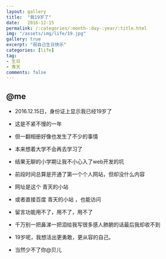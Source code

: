 ```yaml
---
layout: gallery
title:  "我19岁了"
date:   2016-12-15
permalink: /:categories/:month-:day-:year/:title.html
img: "/assets/img/life/19.jpg"
gallery: true
excerpt: "祝自己生日快乐"
categories: [life]
tag:
- 生日
- 青天
comments: false
---
```


## @me

* 2016.12.15日，身份证上显示我已经19岁了
* 这是不紧不慢的一年
* 但一翻相册好像也发生了不少的事情
* 本来想着大学不会再去学习了
* 结果无聊的小学期让我不小心入了web开发的坑
* 前段时间总算是开通了第一个个人网站，但却没什么内容
* 网址是这个 青天的小站
* 或者直接百度 青天的小站  ，也能访问
* 留言功能用不了，用不了，用不了
* 千万别一把鼻涕一把泪给我写很多感人肺腑的话最后我却收不到
* 19岁呢，我想活出更勇敢，更从容的自己。

* 当然少不了你@贝儿
